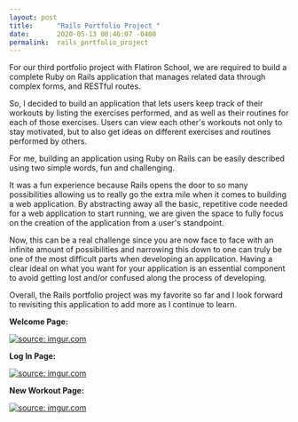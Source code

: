 ```yaml
---
layout: post
title:      "Rails Portfolio Project "
date:       2020-05-13 00:46:07 -0400
permalink:  rails_portfolio_project
---
```



For our third portfolio project with Flatiron School, we are required to build a complete Ruby on Rails application that manages related data through complex forms, and RESTful routes.

So, I decided to build an application that lets users keep track of their workouts by listing the exercises performed, and as well as their routines for each of those exercises. Users can view each other's workouts not only to stay motivated, but to also get ideas on different exercises and routines performed by others.

For me, building an application using Ruby on Rails can be easily described using two simple words, fun and challenging.

It was a fun experience because Rails opens the door to so many possibilities allowing us to really go the extra mile when it comes to building a web application. By abstracting away all the basic, repetitive code needed for a web application to start running, we are given the space to fully focus on the creation of the application from a user's standpoint.

Now, this can be a real challenge since you are now face to face with an infinite amount of possibilities and narrowing this down to one can truly be one of the most difficult parts when developing an application.  Having a clear ideal on what you want for your application is an essential component to avoid getting lost and/or confused along the process of developing.

Overall, the Rails portfolio project was my favorite so far and I look forward to revisiting this application to add more as I continue to learn.

**Welcome Page:**

<a href="https://imgur.com/zRxmzn0"><img src="https://imgur.com/zRxmzn0.png" title="source: imgur.com" /></a>

**Log In Page:**

<a href="https://imgur.com/l2kKSvV"><img src="https://imgur.com/l2kKSvV.png" title="source: imgur.com" /></a>

**New Workout Page:**

<a href="https://imgur.com/BjuF9EA"><img src="https://imgur.com/BjuF9EA.png" title="source: imgur.com" /></a>



